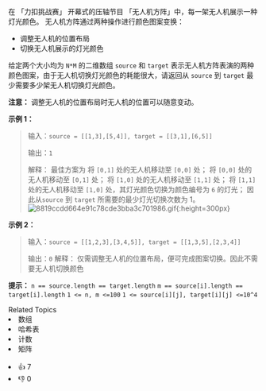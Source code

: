 在 「力扣挑战赛」 开幕式的压轴节目 「无人机方阵」中，每一架无人机展示一种灯光颜色。 无人机方阵通过两种操作进行颜色图案变换：
- 调整无人机的位置布局
- 切换无人机展示的灯光颜色


给定两个大小均为 `N*M` 的二维数组 `source` 和 `target` 表示无人机方阵表演的两种颜色图案，由于无人机切换灯光颜色的耗能很大，请返回从 `source` 到 `target` 最少需要多少架无人机切换灯光颜色。


**注意：** 调整无人机的位置布局时无人机的位置可以随意变动。


**示例 1：**
> 输入：`source = [[1,3],[5,4]], target = [[3,1],[6,5]]`
>
> 输出：`1`
>
> 解释：
> 最佳方案为
将 `[0,1]` 处的无人机移动至 `[0,0]` 处；
将 `[0,0]` 处的无人机移动至 `[0,1]` 处；
将 `[1,0]` 处的无人机移动至 `[1,1]` 处；
将 `[1,1]` 处的无人机移动至 `[1,0]` 处，其灯光颜色切换为颜色编号为 `6` 的灯光；
因此从`source` 到 `target` 所需要的最少灯光切换次数为 1。
>![8819ccdd664e91c78cde3bba3c701986.gif](https://pic.leetcode-cn.com/1628823765-uCDaux-8819ccdd664e91c78cde3bba3c701986.gif){:height=300px}





**示例 2：**
> 输入：`source = [[1,2,3],[3,4,5]], target = [[1,3,5],[2,3,4]]`
>
> 输出：`0`
> 解释：
> 仅需调整无人机的位置布局，便可完成图案切换。因此不需要无人机切换颜色


**提示：**
`n == source.length == target.length`
`m == source[i].length == target[i].length`
`1 <= n, m <=100`
`1 <= source[i][j], target[i][j] <=10^4`



<div><div>Related Topics</div><div><li>数组</li><li>哈希表</li><li>计数</li><li>矩阵</li></div></div><br><div><li>👍 7</li><li>👎 0</li></div>